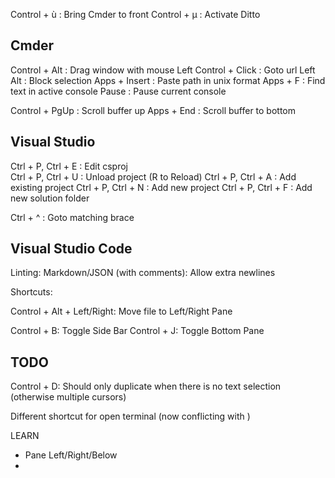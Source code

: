 Control + ù : Bring Cmder to front
Control + µ : Activate Ditto  

## Cmder

Control + Alt : Drag window with mouse
Left Control + Click : Goto url
Left Alt : Block selection
Apps + Insert : Paste path in unix format
Apps + F : Find text in active console
Pause : Pause current console

Control + PgUp : Scroll buffer up
Apps + End : Scroll buffer to bottom

## Visual Studio

Ctrl + P, Ctrl + E : Edit csproj  
Ctrl + P, Ctrl + U : Unload project (R to Reload)
Ctrl + P, Ctrl + A : Add existing project
Ctrl + P, Ctrl + N : Add new project
Ctrl + P, Ctrl + F : Add new solution folder

Ctrl + ^ : Goto matching brace



## Visual Studio Code

Linting: Markdown/JSON (with comments): Allow extra newlines


Shortcuts:

Control + Alt + Left/Right: Move file to Left/Right Pane



Control + B: Toggle Side Bar
Control + J: Toggle Bottom Pane




## TODO

Control + D: Should only duplicate when there is no text selection (otherwise multiple cursors)

Different shortcut for open terminal (now conflicting with )


LEARN
- Pane Left/Right/Below
- 
